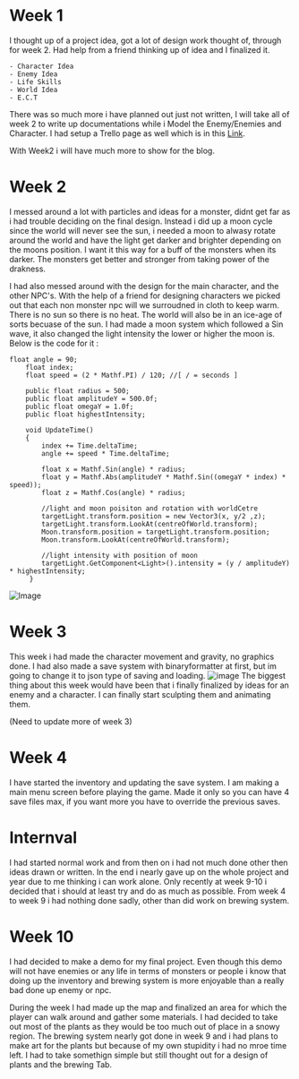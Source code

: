 
# Week 1
I thought up of a project idea, got a lot of design work thought of, through for week 2. Had help from a friend thinking up of idea and I finalized it.
```
- Character Idea
- Enemy Idea
- Life Skills
- World Idea
- E.C.T
```
There was so much more i have planned out just not written, I will take all of week 2 to write up documentations while i Model the Enemy/Enemies and Character.
I had setup a Trello page as well which is in this [Link](https://trello.com/b/wYP5vaxr/luna-we).

With Week2 i will have much more to show for the blog.

# Week 2
I messed around a lot with particles and ideas for a monster, didnt get far as i had trouble deciding on the final design.
Instead i did up a moon cycle since the world will never see the sun, i needed a moon to alwasy rotate around the world and have the light get darker and brighter depending on the moons position. I want it this way for a buff of the monsters when its darker. The monsters get better and stronger from taking power of the drakness.

I had also messed around with the design for the main character, and the other NPC's. With the help of a friend for designing characters we picked out that each non monster npc will we surroudned in cloth to keep warm. There is no sun so there is no heat. The world will also be in an ice-age of sorts becuase of the sun.
I had made a moon system which followed a Sin wave, it also changed the light intensity the lower or higher the moon is.
Below is the code for it :
```
float angle = 90;
    float index;
    float speed = (2 * Mathf.PI) / 120; //[ / = seconds ]

    public float radius = 500;
    public float amplitudeY = 500.0f;
    public float omegaY = 1.0f;
    public float highestIntensity;
    
    void UpdateTime()
    {
        index += Time.deltaTime;
        angle += speed * Time.deltaTime;

        float x = Mathf.Sin(angle) * radius;
        float y = Mathf.Abs(amplitudeY * Mathf.Sin((omegaY * index) * speed));
        float z = Mathf.Cos(angle) * radius;

        //light and moon poisiton and rotation with worldCetre
        targetLight.transform.position = new Vector3(x, y/2 ,z);
        targetLight.transform.LookAt(centreOfWorld.transform);
        Moon.transform.position = targetLight.transform.position;
        Moon.transform.LookAt(centreOfWorld.transform);

        //light intensity with position of moon
        targetLight.GetComponent<Light>().intensity = (y / amplitudeY) * highestIntensity;
     }
```
![Image](https://trello-attachments.s3.amazonaws.com/60867cc6b7f287738b24d963/608686a8ae49fd4a937e4b41/c788a17186345ba2831b7481b465d9c3/image.png)

# Week 3
This week i had made the character movement and gravity, no graphics done. 
I had also made a save system with binaryformatter at first, but im going to change it to json type of saving and loading.
![image](https://trello.com/c/eOIwar9Q/36-main-menu)
The biggest thing about this week would have been that i finally finalized by ideas for an enemy and a character. I can finally start sculpting them and animating them.

(Need to update more of week 3)

# Week 4
I have started the inventory and updating the save system.
I am making a main menu screen before playing the game. Made it only so you can have 4 save files max, if you want more you have to override the previous saves.

# Internval
I had started normal work and from then on i had not much done other then ideas drawn or written. In the end i nearly gave up on the whole project and year due to me thinking i can work alone. Only recently at week 9-10 i decided that i should at least try and do as much as possible. From week 4 to week 9 i had nothing done sadly, other than did work on brewing system.

# Week 10
I had decided to make a demo for my final project. Even though this demo will not have enemies or any life in terms of monsters or people i know that doing up the inventory and brewing system is more enjoyable than a really bad done up enemy or npc.

During the week I had made up the map and finalized an area for which the player can walk around and gather some materials. I had decided to take out most of the plants as they would be too much out of place in a snowy region. 
The brewing system nearly got done in week 9 and i had plans to make art for the plants but because of my own stupidity i had no mroe time left. I had to take somethign simple but still thought out for a design of plants and the brewing Tab.
